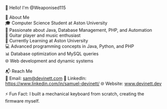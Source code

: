 👋 Hello! I'm @Weaponised115  

🚀 About Me  
🎓 Computer Science Student at Aston University  
🌟 Passionate about Java, Database Management, PHP, and Automation  
🎸 Guitar player and music enthusiast  
📖 Currently Learning at Aston University  
💻 Advanced programming concepts in Java, Python, and PHP  
📊 Database optimization and MySQL queries  
🌐 Web development and dynamic systems  
  
📬 Reach Me  
📧 Email: sam@devinett.com
💼 LinkedIn: https://www.linkedin.com/in/samuel-devinett/
🌐 Website: www.devinett.dev

⚡ Fun Fact: I built a mechanical keyboard from scratch, creating the firmware myself.  
